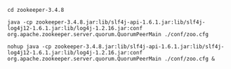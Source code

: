 


    cd zookeeper-3.4.8

    java -cp zookeeper-3.4.8.jar:lib/slf4j-api-1.6.1.jar:lib/slf4j-log4j12-1.6.1.jar:lib/log4j-1.2.16.jar:conf org.apache.zookeeper.server.quorum.QuorumPeerMain ./conf/zoo.cfg

    nohup java -cp zookeeper-3.4.8.jar:lib/slf4j-api-1.6.1.jar:lib/slf4j-log4j12-1.6.1.jar:lib/log4j-1.2.16.jar:conf org.apache.zookeeper.server.quorum.QuorumPeerMain ./conf/zoo.cfg &